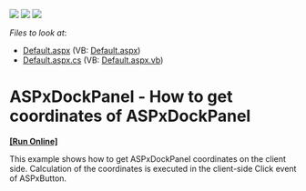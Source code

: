 <!-- default badges list -->
![](https://img.shields.io/endpoint?url=https://codecentral.devexpress.com/api/v1/VersionRange/128554385/12.2.6%2B)
[![](https://img.shields.io/badge/Open_in_DevExpress_Support_Center-FF7200?style=flat-square&logo=DevExpress&logoColor=white)](https://supportcenter.devexpress.com/ticket/details/E4562)
[![](https://img.shields.io/badge/📖_How_to_use_DevExpress_Examples-e9f6fc?style=flat-square)](https://docs.devexpress.com/GeneralInformation/403183)
<!-- default badges end -->
<!-- default file list -->
*Files to look at*:

* [Default.aspx](./CS/WebSite/Default.aspx) (VB: [Default.aspx](./VB/WebSite/Default.aspx))
* [Default.aspx.cs](./CS/WebSite/Default.aspx.cs) (VB: [Default.aspx.vb](./VB/WebSite/Default.aspx.vb))
<!-- default file list end -->
# ASPxDockPanel - How to get coordinates of ASPxDockPanel
<!-- run online -->
**[[Run Online]](https://codecentral.devexpress.com/e4562/)**
<!-- run online end -->


<p>This example shows how to get ASPxDockPanel coordinates on the client side. Calculation of the coordinates is executed in the client-side Click event of ASPxButton.</p>

<br/>


